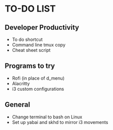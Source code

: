 # TO-DO LIST
## Developer Productivity 
- To do shortcut
- Command line tmux copy
- Cheat sheet script

## Programs to try
- Rofi (in place of d_menu)
- Alacritty
- i3 custom configurations

## General
- Change terminal to bash on Linux
- Set up yabai and skhd to mirror i3 movements
